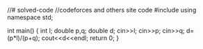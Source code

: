 //# solved-code
//codeforces and others site code
#include <iostream>
using namespace std;

int main() {
	int l;
	double p,q;
	double d;
	cin>>l;
	cin>>p;
	cin>>q;
	d=(p*l)/(p+q);
	cout<<d<<endl;
	return 0;
}
